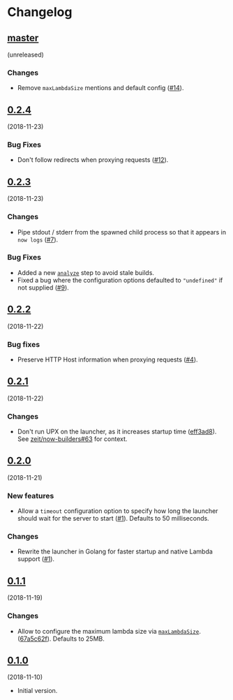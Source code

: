 # Changelog

## [master](https://github.com/anmonteiro/now-static-bin/compare/0.2.4...HEAD)
(unreleased)

### Changes

- Remove `maxLambdaSize` mentions and default config
  ([#14](https://github.com/anmonteiro/now-static-bin/pull/14)).

## [0.2.4](https://github.com/anmonteiro/now-static-bin/compare/0.2.3...0.2.4)
(2018-11-23)

### Bug Fixes

- Don't follow redirects when proxying requests
  ([#12](https://github.com/anmonteiro/now-static-bin/pull/12)).

## [0.2.3](https://github.com/anmonteiro/now-static-bin/compare/0.2.2...0.2.3)
(2018-11-23)

### Changes

- Pipe stdout / stderr from the spawned child process so that it appears in
  `now logs` ([#7](https://github.com/anmonteiro/now-static-bin/pull/7)).

### Bug Fixes

- Added a new
  [`analyze`](https://zeit.co/docs/v2/deployments/builders/developer-guide/#defining-the-analyze-step)
  step to avoid stale builds.
- Fixed a bug where the configuration options defaulted to `"undefined"` if not
  supplied ([#9](https://github.com/anmonteiro/now-static-bin/pull/9)).

## [0.2.2](https://github.com/anmonteiro/now-static-bin/compare/0.2.1...0.2.2)
(2018-11-22)

### Bug fixes

- Preserve HTTP Host information when proxying requests
  ([#4](https://github.com/anmonteiro/now-static-bin/pull/4)).

## [0.2.1](https://github.com/anmonteiro/now-static-bin/compare/0.2.0...0.2.1)
(2018-11-22)

### Changes

- Don't run UPX on the launcher, as it increases startup time
  ([eff3ad8](https://github.com/anmonteiro/now-static-bin/commit/eff3ad83adf77a8b4b642e2f7009d876e8db0d57)).
  See [zeit/now-builders#63](https://github.com/zeit/now-builders/issues/63)
  for context.

## [0.2.0](https://github.com/anmonteiro/now-static-bin/compare/0.1.1...0.2.0)
(2018-11-21)

### New features

- Allow a `timeout` configuration option to specify how long the launcher
  should wait for the server to start
  ([#1](https://github.com/anmonteiro/now-static-bin/pull/1)). Defaults to 50
  milliseconds.

### Changes

- Rewrite the launcher in Golang for faster startup and native Lambda support
  ([#1](https://github.com/anmonteiro/now-static-bin/pull/1)).

## [0.1.1](https://github.com/anmonteiro/now-static-bin/compare/0.1.0...0.1.1)
(2018-11-19)

### Changes

- Allow to configure the maximum lambda size via
  [`maxLambdaSize`](https://zeit.co/docs/v2/deployments/concepts/lambdas/#maximum-bundle-size).
  ([67a5c62f](https://github.com/anmonteiro/now-static-bin/commit/67a5c62f7d86e18e9c5d867c7bf8c11005eebcdd)).
  Defaults to 25MB.

## [0.1.0](https://github.com/anmonteiro/now-static-bin/releases/tag/0.1.0)
(2018-11-10)

- Initial version.
